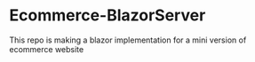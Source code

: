 # Ecommerce-BlazorServer
This repo is making a blazor implementation for a mini version of ecommerce website
